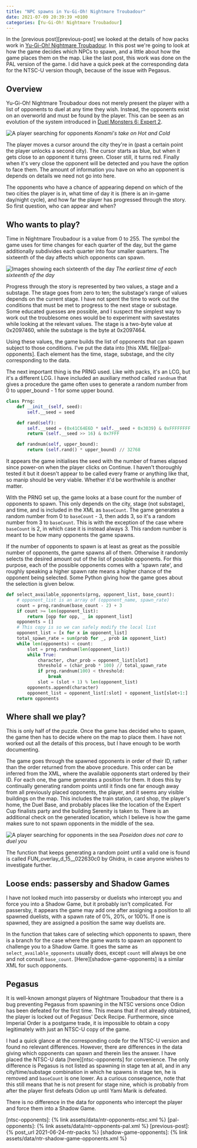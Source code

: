 ```yaml
---
title: "NPC spawns in Yu-Gi-Oh! Nightmare Troubadour"
date: 2021-07-09 20:39:39 +0100
categories: [Yu-Gi-Oh! Nightmare Troubadour]
---
```

In the [previous post][previous-post] we looked at the details of how packs work
in [Yu-Gi-Oh! Nightmare Troubadour][nightmare-troubadour]. In this post we're
going to look at how the game decides which NPCs to spawn, and a little about
how the game places them on the map. Like the last post, this work was done on
the PAL version of the game. I did have a quick peek at the corresponding data
for the NTSC-U version though, because of the issue with Pegasus.

## Overview

Yu-Gi-Oh! Nightmare Troubadour does not merely present the player with a list
of opponents to duel at any time they wish. Instead, the opponents exist on an
overworld and must be found by the player. This can be seen as an evolution of
the system introduced in [Duel Monsters 6: Expert 2][duel-monsters-6].

![A player searching for opponents](/assets/img/ntr-first-city.png)
_Konami's take on Hot and Cold_

The player moves a cursor around the city they're in (past a certain point the
player unlocks a second city). The cursor starts as blue, but when it gets close
to an opponent it turns green. Closer still, it turns red. Finally when it's
very close the opponent will be detected and you have the option to face them.
The amount of information you have on who an opponent is depends on details we
need not go into here.

The opponents who have a chance of appearing depend on which of the two cities
the player is in, what time of day it is (there is an in-game day/night cycle),
and how far the player has progressed through the story. So first question, who
can appear and when?

## Who wants to play?

Time in Nightmare Troubadour is a value from 0 to 255. The symbol the game uses
for time changes for each quarter of the day, but the game additionally
subdivides each quarter into four smaller quarters. The sixteenth of the day
affects which opponents can spawn.

![Images showing each sixteenth of the day](/assets/img/ntr-times-of-day.png)
_The earliest time of each sixteenth of the day_

Progress through the story is represented by two values, a stage and a substage.
The stage goes from zero to ten; the substage's range of values depends on the
current stage. I have not spent the time to work out the conditions that must
be met to progress to the next stage or substage. Some educated guesses are
possible, and I suspect the simplest way to work out the troublesome ones would
be to experiment with savestates while looking at the relevant values. The stage
is a two-byte value at 0x2097460, while the substage is the byte at 0x2097464.

Using these values, the game builds the list of opponents that can spawn subject
to those conditions. I've put the data into [this XML file][pal-opponents].
Each element has the time, stage, substage, and the city corresponding to the
data.

The next important thing is the PRNG used. Like with packs, it's an LCG, but
it's a different LCG. I have included an auxiliary method called `randnum`
that gives a procedure the game often uses to generate a random number from
0 to upper_bound - 1 for some upper bound.

```python
class Prng:
    def __init__(self, seed):
        self.__seed = seed

    def rand(self):
        self.__seed = (0x41C64E6D * self.__seed + 0x3039) & 0xFFFFFFFF
        return (self.__seed >> 16) & 0x7FFF

    def randnum(self, upper_bound):
        return (self.rand() * upper_bound) // 32768
```

It appears the game initialises the seed with the number of frames elapsed since
power-on when the player clicks on Continue. I haven't thoroughly tested it but
it doesn't appear to be called every frame or anything like that, so manip
should be very viable. Whether it'd be worthwhile is another matter.

With the PRNG set up, the game looks at a base count for the number of opponents
to spawn. This only depends on the city, stage (not substage), and time, and is
included in the XML as `baseCount`. The game generates a random number from 0 to
`baseCount` - 3, then adds 3, so it's a random number from 3 to `baseCount`.
This is with the exception of the case where `baseCount` is 2, in which case it
is instead always 3. This random number is meant to be how many opponents the
game spawns.

If the number of opponents to spawn is at least as great as the possible number
of opponents, the game spawns all of them. Otherwise it randomly selects the
desired amount out of the list of possible opponents. For this purpose, each
of the possible opponents comes with a 'spawn rate', and roughly speaking a
higher spawn rate means a higher chance of the opponent being selected. Some
Python giving how the game goes about the selection is given below.

```python
def select_available_opponents(prng, opponent_list, base_count):
    # opponent_list is an array of (opponent_name, spawn_rate)
    count = prng.randnum(base_count - 2) + 3
    if count >= len(opponent_list):
        return [opp for opp, _ in opponent_list]
    opponents = []
    # This copy is so we can safely modify the local list
    opponent_list = [x for x in opponent_list]
    total_spawn_rate = sum(prob for _, prob in opponent_list)
    while len(opponents) < count:
        slot = prng.randnum(len(opponent_list))
        while True:
            character, char_prob = opponent_list[slot]
            threshold = (char_prob * 100) // total_spawn_rate
            if prng.randnum(100) < threshold:
                break
            slot = (slot + 1) % len(opponent_list)
        opponents.append(character)
        opponent_list = opponent_list[:slot] + opponent_list[slot+1:]
    return opponents
```

## Where shall we play?

This is only half of the puzzle. Once the game has decided who to spawn, the
game then has to decide where on the map to place them. I have not worked out
all the details of this process, but I have enough to be worth documenting.

The game goes through the spawned opponents in order of their ID, rather than
the order returned from the above procedure. This order can be inferred from the
XML, where the available opponents start ordered by their ID. For each one, the
game generates a position for them. It does this by continually generating
random points until it finds one far enough away from all previously placed
opponents, the player, and it seems any visible buildings on the map. This
includes the train station, card shop, the player's home, the Duel Base, and
probably places like the location of the Expert Cup finalists party and the
building Serenity is taken to. There is an additional check on the generated
location, which I believe is how the game makes sure to not spawn opponents in
the middle of the sea.

![A player searching for opponents in the sea](/assets/img/ntr-sea.png)
_Poseidon does not care to duel you_

The function that keeps generating a random point until a valid one is found
is called FUN_overlay_d_15__022630c0 by Ghidra, in case anyone wishes to
investigate further.

## Loose ends: passersby and Shadow Games

I have not looked much into passersby or duelists who intercept you and force
you into a Shadow Game, but it probably isn't complicated. For passersby, it
appears the game may add one after assigning a position to all spawned duelists,
with a spawn rate of 0%, 20%, or 100%. If one is spawned, they are assigned a
position the same way duelists are.

In the function that takes care of selecting which opponents to spawn, there is
a branch for the case where the game wants to spawn an opponent to challenge you
to a Shadow Game. It goes the same as `select_available_opponents` usually does,
except `count` will always be one and not consult `base_count`.
[Here][shadow-game-opponents] is a similar XML for such opponents.

## Pegasus

It is well-known amongst players of Nightmare Troubadour that there is a bug
preventing Pegasus from spawning in the NTSC versions once Odion has been
defeated for the first time. This means that if not already obtained, the player
is locked out of Pegasus' Deck Recipe. Furthermore, since Imperial Order is a
postgame trade, it is impossible to obtain a copy legitimately with just an
NTSC-U copy of the game.

I had a quick glance at the corresponding code for the NTSC-U version and found
no relevant differences. However, there are differences in the data giving which
opponents can spawn and therein lies the answer. I have placed the NTSC-U data
[here][ntsc-opponents] for convenience. The only difference is Pegasus is not
listed as spawning in stage ten at all, and in any city/time/substage
combination in which he spawns in stage ten, he is removed and `baseCount` is
one lower. As a curious consequence, note that this still means that he is not
present for stage nine, which is probably from after the player first defeats
Odion up until Yami Marik is defeated.

There is no difference in the data for opponents who intercept the player and
force them into a Shadow Game.

[duel-monsters-6]: https://yugipedia.com/wiki/Yu-Gi-Oh!_Duel_Monsters_6:_Expert_2
[nightmare-troubadour]: https://yugipedia.com/wiki/Yu-Gi-Oh!_Nightmare_Troubadour
[ntsc-opponents]: {% link assets/data/ntr-opponents-ntsc.xml %}
[pal-opponents]: {% link assets/data/ntr-opponents-pal.xml %}
[previous-post]: {% post_url 2021-06-24-ntr-packs %}
[shadow-game-opponents]: {% link assets/data/ntr-shadow-game-opponents.xml %}
